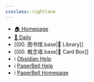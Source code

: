 ```yaml
---
cssclass: rightlane
---
```



- [🏠 Homepage](obsidian://advanced-uri?filepath=40%2520-%2520Obsidian%252F%25E4%25B8%25BB%25E9%25A1%25B5%252F00.%2520%25E4%25B8%25BB%25E9%25A1%25B5.md&viewmode=preview)
- [📅 Daily](obsidian://advanced-uri?daily=true)
- [[00. 图书馆.base|📖 Library]]
- [[00. 概念墙.base|🎴 Card Box]]
- ℹ️ [Obsidian Help](https://help.obsidian.md/Start+here)
- ℹ️ [PaperBell Help](https://paperbell.songshgeo.com/)
- ℹ️ [PaperBell Homepage](https://paperbell.cn/)
